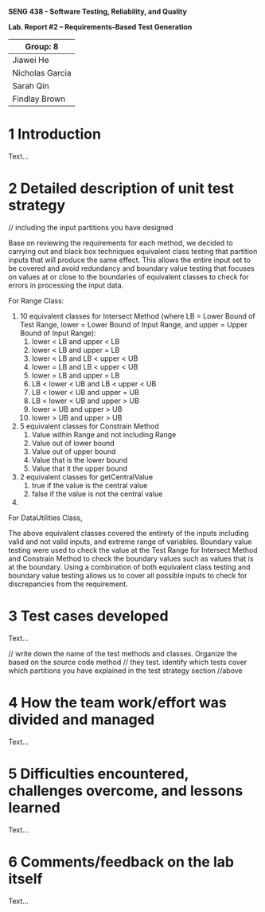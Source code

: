 **SENG 438 - Software Testing, Reliability, and Quality**

**Lab. Report \#2 – Requirements-Based Test Generation**


| Group: 8        |
| --------------- |
| Jiawei He       |
| Nicholas Garcia |
| Sarah Qin       |
| Findlay Brown   |

# 1 Introduction

Text…

# 2 Detailed description of unit test strategy

// including the input partitions you have designed

Base on reviewing the requirements for each method, we decided to carrying out and black box techniques equivalent class testing that partition inputs that will produce the same effect. This allows the entire input set to be covered and avoid redundancy and boundary value testing that focuses on values at or close to the boundaries of equivalent classes to check for errors in processing the input data. 

For Range Class: 
1. 10 equivalent classes for Intersect Method (where LB = Lower Bound of Test Range, lower = Lower Bound of Input Range, and upper = Upper Bound of Input Range): 
    1. lower < LB and upper < LB
    1. lower < LB and upper = LB
    1. lower < LB and LB < upper < UB
    1. lower = LB and LB < upper < UB
    1. lower = LB and upper = LB
    1. LB < lower < UB and LB < upper < UB
    1. LB < lower < UB and upper = UB
    1. LB < lower < UB and upper > UB
    1. lower = UB and upper > UB
    1. lower > UB and upper > UB
1. 5 equivalent classes for Constrain Method 
    1. Value within Range and not including Range
    1. Value out of lower bound
    1. Value out of upper bound
    1. Value that is the lower bound
    1. Value that it the upper bound
1. 2 equivalent classes for getCentralValue
    1. true if the value is the central value
    1. false if the value is not the central value
1. 

For DataUtilities Class,

The above equivalent classes covered the entirety of the inputs including valid and not valid inputs, and extreme range of variables. 
Boundary value testing were used to check the value at the Test Range for Intersect Method and Constrain Method to check the boundary values such as values that is at the boundary. Using a combination of both equivalent class testing and boundary value testing allows us to cover all possible inputs to check for discrepancies from the requirement. 


# 3 Test cases developed

Text…

// write down the name of the test methods and classes. Organize the based on
the source code method // they test. identify which tests cover which partitions
you have explained in the test strategy section //above

# 4 How the team work/effort was divided and managed

Text…

# 5 Difficulties encountered, challenges overcome, and lessons learned

Text…

# 6 Comments/feedback on the lab itself

Text…

